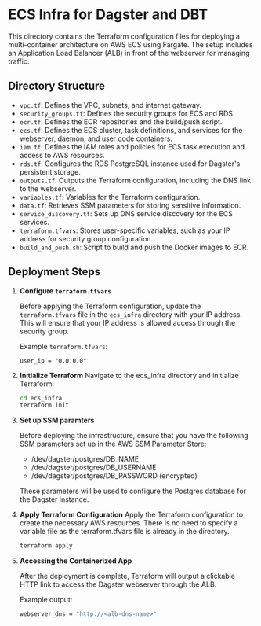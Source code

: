 # ECS Infra for Dagster and DBT

This directory contains the Terraform configuration files for deploying a multi-container architecture on AWS ECS using Fargate. The setup includes an Application Load Balancer (ALB) in front of the webserver for managing traffic.

## Directory Structure

- `vpc.tf`: Defines the VPC, subnets, and internet gateway.
- `security_groups.tf`: Defines the security groups for ECS and RDS.
- `ecr.tf`: Defines the ECR repositories and the build/push script.
- `ecs.tf`: Defines the ECS cluster, task definitions, and services for the webserver, daemon, and user code containers.
- `iam.tf`: Defines the IAM roles and policies for ECS task execution and access to AWS resources.
- `rds.tf`: Configures the RDS PostgreSQL instance used for Dagster's persistent storage.
- `outputs.tf`: Outputs the Terraform configuration, including the DNS link to the webserver.
- `variables.tf`: Variables for the Terraform configuration.
- `data.tf`: Retrieves SSM parameters for storing sensitive information.
- `service_discovery.tf`: Sets up DNS service discovery for the ECS services.
- `terraform.tfvars`: Stores user-specific variables, such as your IP address for security group configuration.
- `build_and_push.sh`: Script to build and push the Docker images to ECR.

## Deployment Steps

1. **Configure `terraform.tfvars`**

   Before applying the Terraform configuration, update the `terraform.tfvars` file in the `ecs_infra` directory with your IP address. This will ensure that your IP address is allowed access through the security group.

   Example `terraform.tfvars`:
   ```hcl
   user_ip = "0.0.0.0"
   ```

2. **Initialize Terraform**
    Navigate to the ecs_infra directory and initialize Terraform.
    ```bash
    cd ecs_infra
    terraform init
    ```
3. **Set up SSM paramters**

      Before deploying the infrastructure, ensure that you have the following SSM parameters set up in the AWS SSM Parameter Store:

   - /dev/dagster/postgres/DB_NAME
   - /dev/dagster/postgres/DB_USERNAME
   - /dev/dagster/postgres/DB_PASSWORD (encrypted)

   These parameters will be used to configure the Postgres database for the Dagster instance.

4. **Apply Terraform Configuration**
    Apply the Terraform configuration to create the necessary AWS resources. There is no need to specify a variable file as the terraform.tfvars file is already in the directory.
    ```bash
    terraform apply
    ```
4. **Accessing the Containerized App**

    After the deployment is complete, Terraform will output a clickable HTTP link to access the Dagster webserver through the ALB.

    Example output:
    ```bash
    webserver_dns = "http://<alb-dns-name>"
    ```

